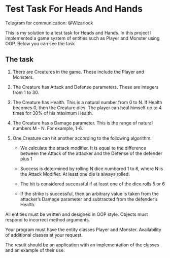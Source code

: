 # Test Task For Heads And Hands

Telegram for communication: @Wizarlock

This is my solution to a test task for Heads and Hands. In this project I implemented a game system of entities such as Player and Monster using OOP. Below you can see the task

## The task

1) There are Creatures in the game. These include the Player and Monsters.

2) The Creature has Attack and Defense parameters. These are integers from 1 to 30.

3) The Creature has Health. This is a natural number from 0 to N. If Health becomes 0, then the Creature dies. The player can heal himself up to 4 times for 30% of his maximum Health.

4) The Creature has a Damage parameter. This is the range of natural numbers M - N. For example, 1-6.

5) One Creature can hit another according to the following algorithm:

   - We calculate the attack modifier. It is equal to the difference between the Attack of the attacker and the Defense of the defender plus 1
  
   - Success is determined by rolling N dice numbered 1 to 6, where N is the Attack Modifier. At least one die is always rolled.

   - The hit is considered successful if at least one of the dice rolls 5 or 6

   - If the strike is successful, then an arbitrary value is taken from the attacker’s Damage parameter and subtracted from the defender’s Health.
  
All entities must be written and designed in OOP style. Objects must respond to incorrect method arguments.

Your program must have the entity classes Player and Monster. Availability of additional classes at your request.

The result should be an application with an implementation of the classes and an example of their use.

